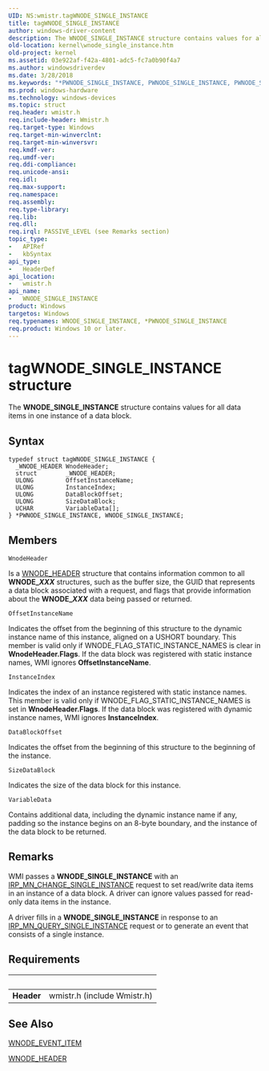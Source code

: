 ```yaml
---
UID: NS:wmistr.tagWNODE_SINGLE_INSTANCE
title: tagWNODE_SINGLE_INSTANCE
author: windows-driver-content
description: The WNODE_SINGLE_INSTANCE structure contains values for all data items in one instance of a data block.
old-location: kernel\wnode_single_instance.htm
old-project: kernel
ms.assetid: 03e922af-f42a-4801-adc5-fc7a0b90f4a7
ms.author: windowsdriverdev
ms.date: 3/28/2018
ms.keywords: "*PWNODE_SINGLE_INSTANCE, PWNODE_SINGLE_INSTANCE, PWNODE_SINGLE_INSTANCE structure pointer [Kernel-Mode Driver Architecture], WNODE_SINGLE_INSTANCE, WNODE_SINGLE_INSTANCE structure [Kernel-Mode Driver Architecture], kernel.wnode_single_instance, kstruct_d_c6ae2ea3-5e64-466d-b479-02a9eea71b20.xml, tagWNODE_SINGLE_INSTANCE, wmistr/PWNODE_SINGLE_INSTANCE, wmistr/WNODE_SINGLE_INSTANCE"
ms.prod: windows-hardware
ms.technology: windows-devices
ms.topic: struct
req.header: wmistr.h
req.include-header: Wmistr.h
req.target-type: Windows
req.target-min-winverclnt: 
req.target-min-winversvr: 
req.kmdf-ver: 
req.umdf-ver: 
req.ddi-compliance: 
req.unicode-ansi: 
req.idl: 
req.max-support: 
req.namespace: 
req.assembly: 
req.type-library: 
req.lib: 
req.dll: 
req.irql: PASSIVE_LEVEL (see Remarks section)
topic_type:
-	APIRef
-	kbSyntax
api_type:
-	HeaderDef
api_location:
-	wmistr.h
api_name:
-	WNODE_SINGLE_INSTANCE
product: Windows
targetos: Windows
req.typenames: WNODE_SINGLE_INSTANCE, *PWNODE_SINGLE_INSTANCE
req.product: Windows 10 or later.
---
```


# tagWNODE_SINGLE_INSTANCE structure
The <b>WNODE_SINGLE_INSTANCE</b> structure contains values for all data items in one instance of a data block.

## Syntax
```
typedef struct tagWNODE_SINGLE_INSTANCE {
  _WNODE_HEADER WnodeHeader;
  struct        _WNODE_HEADER;
  ULONG         OffsetInstanceName;
  ULONG         InstanceIndex;
  ULONG         DataBlockOffset;
  ULONG         SizeDataBlock;
  UCHAR         VariableData[];
} *PWNODE_SINGLE_INSTANCE, WNODE_SINGLE_INSTANCE;
```

## Members


`WnodeHeader`

Is a <a href="https://msdn.microsoft.com/library/windows/hardware/ff566375">WNODE_HEADER</a> structure that contains information common to all <b>WNODE_<i>XXX</i></b> structures, such as the buffer size, the GUID that represents a data block associated with a request, and flags that provide information about the <b>WNODE_<i>XXX</i></b> data being passed or returned.

`OffsetInstanceName`

Indicates the offset from the beginning of this structure to the dynamic instance name of this instance, aligned on a USHORT boundary. This member is valid only if WNODE_FLAG_STATIC_INSTANCE_NAMES is clear in <b>WnodeHeader.Flags</b>. If the data block was registered with static instance names, WMI ignores <b>OffsetInstanceName</b>.

`InstanceIndex`

Indicates the index of an instance registered with static instance names. This member is valid only if WNODE_FLAG_STATIC_INSTANCE_NAMES is set in <b>WnodeHeader.Flags</b>. If the data block was registered with dynamic instance names, WMI ignores <b>InstanceIndex</b>.

`DataBlockOffset`

Indicates the offset from the beginning of this structure to the beginning of the instance.

`SizeDataBlock`

Indicates the size of the data block for this instance.

`VariableData`

Contains additional data, including the dynamic instance name if any, padding so the instance begins on an 8-byte boundary, and the instance of the data block to be returned.

## Remarks
WMI passes a <b>WNODE_SINGLE_INSTANCE</b> with an <a href="https://msdn.microsoft.com/library/windows/hardware/ff550831">IRP_MN_CHANGE_SINGLE_INSTANCE</a> request to set read/write data items in an instance of a data block. A driver can ignore values passed for read-only data items in the instance.

A driver fills in a <b>WNODE_SINGLE_INSTANCE</b> in response to an <a href="https://msdn.microsoft.com/library/windows/hardware/ff551718">IRP_MN_QUERY_SINGLE_INSTANCE</a> request or to generate an event that consists of a single instance.

## Requirements
| &nbsp; | &nbsp; |
| ---- |:---- |
| **Header** | wmistr.h (include Wmistr.h) |

## See Also

<a href="https://msdn.microsoft.com/library/windows/hardware/ff566373">WNODE_EVENT_ITEM</a>



<a href="https://msdn.microsoft.com/library/windows/hardware/ff566375">WNODE_HEADER</a>